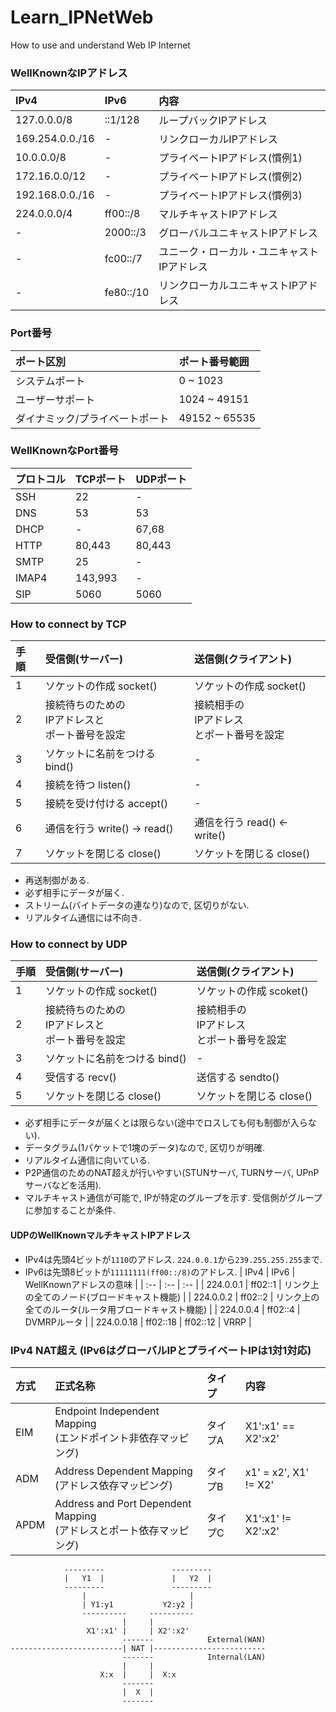# Learn_IPNetWeb
How to use and understand Web IP Internet

### WellKnownなIPアドレス
| IPv4 | IPv6 | 内容 |
| :-- | :-- | :-- |
| 127.0.0.0/8 | ::1/128 | ループバックIPアドレス |
| 169.254.0.0./16 | - | リンクローカルIPアドレス |
| 10.0.0.0/8 | - | プライベートIPアドレス(慣例1) |
| 172.16.0.0/12 | - | プライベートIPアドレス(慣例2) |
| 192.168.0.0./16 | - | プライベートIPアドレス(慣例3) |
| 224.0.0.0/4 | ff00::/8 | マルチキャストIPアドレス |
| - | 2000::/3 | グローバルユニキャストIPアドレス |
| - | fc00::/7 | ユニーク・ローカル・ユニキャストIPアドレス |
| - | fe80::/10 | リンクローカルユニキャストIPアドレス |

### Port番号
| ポート区別 | ポート番号範囲 |
| :-- | :-- |
| システムポート | 0 ~ 1023 |
| ユーザーサポート | 1024 ~ 49151 |
| ダイナミック/プライベートポート | 49152 ~ 65535 |

### WellKnownなPort番号
| プロトコル | TCPポート | UDPポート |
| :-- | :-- | :-- |
| SSH | 22 | - |
| DNS | 53 | 53 |
| DHCP | - | 67,68 |
| HTTP | 80,443 | 80,443|
| SMTP | 25 | - |
| IMAP4 | 143,993 | - |
| SIP | 5060 | 5060 |


### How to connect by TCP
| 手順 | 受信側(サーバー) | 送信側(クライアント) |
| :-- | :-- | :-- |
| 1 | ソケットの作成 socket() | ソケットの作成 socket() |
| 2 | 接続待ちのための<br>IPアドレスと<br>ポート番号を設定 | 接続相手の<br>IPアドレス<br>とポート番号を設定 |
| 3 | ソケットに名前をつける bind() | - |
| 4 | 接続を待つ listen() | - |
| 5 | 接続を受け付ける accept() | - |
| 6 | 通信を行う write() -> read() |  通信を行う read() <- write() |
| 7 | ソケットを閉じる close() | ソケットを閉じる close() |
+ 再送制御がある. 
+ 必ず相手にデータが届く.
+ ストリーム(バイトデータの連なり)なので, 区切りがない.
+ リアルタイム通信には不向き.


### How to connect by UDP
| 手順 | 受信側(サーバー) | 送信側(クライアント) |
| :-- | :-- | :-- |
| 1 | ソケットの作成 socket() | ソケットの作成 scoket() |
| 2 | 接続待ちのための<br>IPアドレスと<br>ポート番号を設定 | 接続相手の<br>IPアドレス<br>とポート番号を設定 |
| 3 | ソケットに名前をつける bind() | - |
| 4 | 受信する recv() | 送信する sendto() |
| 5 | ソケットを閉じる close() | ソケットを閉じる close() |
+ 必ず相手にデータが届くとは限らない(途中でロスしても何も制御が入らない).
+ データグラム(1パケットで1塊のデータ)なので, 区切りが明確.
+ リアルタイム通信に向いている.
+ P2P通信のためのNAT超えが行いやすい(STUNサーバ, TURNサーバ, UPnPサーバなどを活用).
+ マルチキャスト通信が可能で, IPが特定のグループを示す. 受信側がグループに参加することが条件.


#### UDPのWellKnownマルチキャストIPアドレス
+ IPv4は先頭4ビットが`1110`のアドレス. `224.0.0.1`から`239.255.255.255`まで.
+ IPv6は先頭8ビットが`11111111(ff00::/8)`のアドレス. 
| IPv4 | IPv6 | WellKnownアドレスの意味 |
| :-- | :-- | :-- |
| 224.0.0.1 | ff02::1 | リンク上の全てのノード(ブロードキャスト機能) |
| 224.0.0.2 | ff02::2 | リンク上の全てのルータ(ルータ用ブロードキャスト機能) |
| 224.0.0.4 | ff02::4 | DVMRPルータ |
| 224.0.0.18 | ff02::18 | ff02::12 | VRRP |



### IPv4 NAT超え (IPv6はグローバルIPとプライベートIPは1対1対応)
| 方式 | 正式名称 | タイプ | 内容 |
| :-- | :-- | :-- | :-- |
| EIM | Endpoint Independent Mapping <br>(エンドポイント非依存マッピング) | タイプA | X1':x1' == X2':x2' |
| ADM | Address Dependent Mapping <br>(アドレス依存マッピング) | タイプB | x1' = x2', X1' != X2' |
| APDM | Address and Port Dependent Mapping <br>(アドレスとポート依存マッピング) | タイプC | X1':x1' != X2':x2' |

```
            ---------               ---------
            |   Y1  |               |   Y2  |            
            ---------               ---------            
                |                       |                
                | Y1:y1           Y2:y2 |                
                ----------     ----------                
                         |     |                         
                 X1':x1' |     | X2':x2'                 
                         -------            External(WAN)
-------------------------| NAT |-------------------------
                         -------            Internal(LAN)
                         |     |                         
                    X:x  |     |  X:x
                         -------
                         |  X  |
                         -------
```

